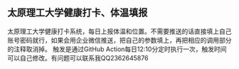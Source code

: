 ## 太原理工大学健康打卡、体温填报
太原理工大学健康打卡系统，每日上报体温和位置。不需要推送的话直接填上自己账号密码就行，如果会用企业微信推送，把自己的参数填上，再把相应的调用部分的注释取消掉。
触发是通过GitHub Action每日12:10分定时执行一次，触发时间可以自己修改。有问题可以联系我QQ2362645876
